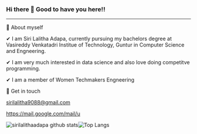 ###                Hi there 👋 Good to have you here!!
--------------------------------------------------------------------------
 
🌱 About myself

✔ I am Siri Lalitha Adapa, currently pursuing my bachelors degree at Vasireddy Venkatadri Institue of Technology, Guntur in Computer Science and Engneering.

✔ I am very much interested in data science and also love doing competitve programming. 


✔ I am a member of Women Techmakers Engneering 

💬 Get in touch

sirilalitha9088@gmail.com

https://mail.google.com/mail/u


![sirilalithaadapa github stats](https://github-readme-stats.vercel.app/api?username=sirilalithaadapa&show_icons=true&theme=radical)![Top Langs](https://github-readme-stats.vercel.app/api/top-langs/?username=sirilalithaadapa)


<!--
**sirilalithaadapa/SiriLalithaAdapa** is a ✨ _special_ ✨ repository because its `README.md` (this file) appears on your GitHub profile.










